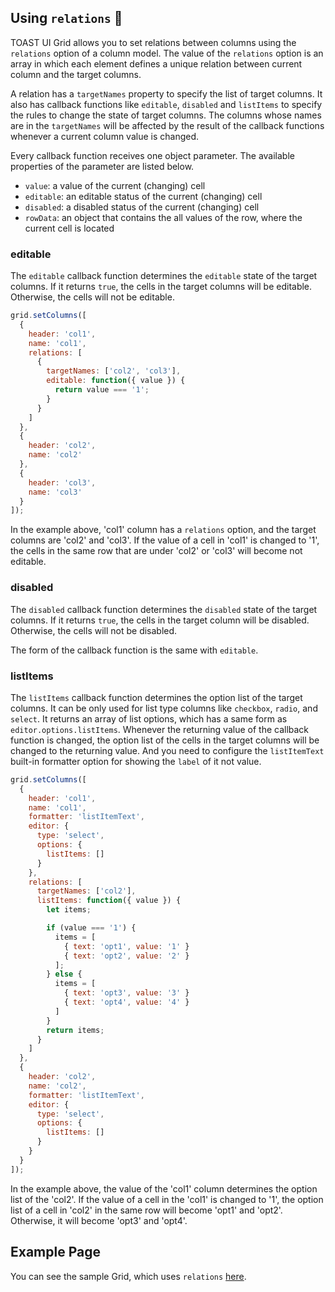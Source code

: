 ## Using `relations` 🤝

TOAST UI Grid allows you to set relations between columns using the `relations` option of a column model. The value of the `relations` option is an array in which each element defines a unique relation between current column and the target columns.

A relation has a `targetNames` property to specify the list of target columns. It also has callback functions like `editable`, `disabled` and `listItems` to specify the rules to change the state of target columns. The columns whose names are in the `targetNames` will be affected by the result of the callback functions whenever a current column value is changed.

Every callback function receives one object parameter. The available properties of the parameter are listed below.
- `value`: a value of the current (changing) cell
- `editable`: an editable status of the current (changing) cell
- `disabled`: a disabled status of the current (changing) cell
- `rowData`: an object that contains the all values of the row, where the current cell is located

### editable

The `editable` callback function determines the `editable` state of the target columns. If it returns `true`, the cells in the target columns will be editable. Otherwise, the cells will not be editable.

```javascript
grid.setColumns([
  {
    header: 'col1',
    name: 'col1',
    relations: [
      {
        targetNames: ['col2', 'col3'],
        editable: function({ value }) {
          return value === '1';
        }
      }    
    ]        
  },
  {
    header: 'col2',
    name: 'col2'
  },
  {
    header: 'col3',
    name: 'col3'
  }
]);
```

In the example above, 'col1' column has a `relations` option, and the target columns are 'col2' and 'col3'. If the value of a cell in 'col1' is changed to '1', the cells in the same row that are under 'col2' or 'col3' will become not editable.


### disabled

The `disabled` callback function determines the `disabled` state of the target columns. If it returns `true`, the cells in the target column will be disabled. Otherwise, the cells will not be disabled.

The form of the callback function is the same with `editable`.

### listItems

The `listItems` callback function determines the option list of the target columns. It can be only used for list type columns like `checkbox`, `radio`, and `select`. It returns an array of list options, which has a same form as  `editor.options.listItems`. Whenever the returning value of the callback function is changed, the option list of the cells in the target columns will be changed to the returning value. And you need to configure the `listItemText` built-in formatter option for showing the `label` of it not value.

```javascript
grid.setColumns([
  {
    header: 'col1',
    name: 'col1',
    formatter: 'listItemText',
    editor: {
      type: 'select',
      options: {
        listItems: []
      }
    },
    relations: [
      targetNames: ['col2'],
      listItems: function({ value }) {
        let items;

        if (value === '1') {
          items = [
            { text: 'opt1', value: '1' }
            { text: 'opt2', value: '2' }    
          ];
        } else {
          items = [
            { text: 'opt3', value: '3' }
            { text: 'opt4', value: '4' }    
          ]    
        }
        return items;
      }
    ]    
  },
  {
    header: 'col2',
    name: 'col2',
    formatter: 'listItemText',
    editor: {
      type: 'select',
      options: {
        listItems: []
      }
    }
  }
]);
```

In the example above, the value of the 'col1' column determines the option list of the 'col2'. If the value of a cell in the 'col1' is changed to '1', the option list of a cell in 'col2' in the same row will become 'opt1' and 'opt2'. Otherwise, it will become 'opt3' and 'opt4'.

## Example Page

You can see the sample Grid, which uses `relations` [here](https://nhn.github.io/tui.grid/latest/tutorial-example06-relation-columns).
